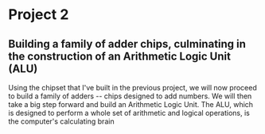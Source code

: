 # Project 2
## Building a family of adder chips, culminating in the construction of an Arithmetic Logic Unit (ALU)
Using the chipset that I've built in the previous project, we will now proceed to build a family of adders -- chips designed to add numbers. We will then take a big step forward and build an Arithmetic Logic Unit. The ALU, which is designed to perform a whole set of arithmetic and logical operations, is the computer's calculating brain
